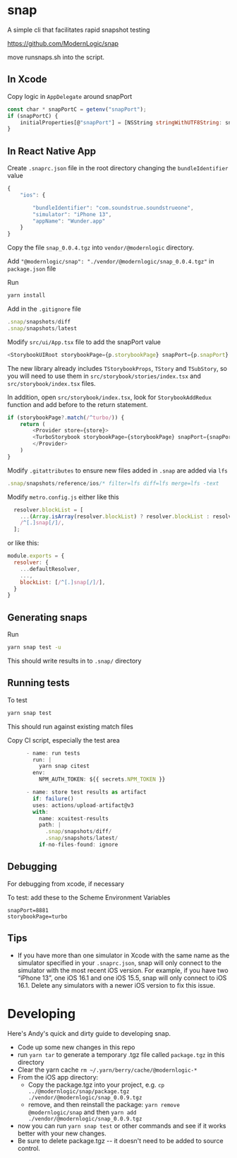 # snap

A simple cli that facilitates rapid snapshot testing

https://github.com/ModernLogic/snap

move runsnaps.sh into the script.

## In Xcode

Copy logic in `AppDelegate` around snapPort

```javascript
const char * snapPortC = getenv("snapPort");
if (snapPortC) {
    initialProperties[@"snapPort"] = [NSString stringWithUTF8String: snapPortC];
}
```

## In React Native App

Create `.snaprc.json` file in the root directory changing the `bundleIdentifier` value

```javascript
{
    "ios": {

        "bundleIdentifier": "com.soundstrue.soundstrueone",
        "simulator": "iPhone 13",
        "appName": "Wunder.app"
    }
}
```

Copy the file `snap_0.0.4.tgz` into `vendor/@modernlogic` directory.

Add `"@modernlogic/snap": "./vendor/@modernlogic/snap_0.0.4.tgz"` in `package.json` file

Run

```sh
yarn install
```

Add in the `.gitignore` file

```javascript
.snap/snapshots/diff
.snap/snapshots/latest
```

Modify `src/ui/App.tsx` file to add the snapPort value

```javascript
<StorybookUIRoot storybookPage={p.storybookPage} snapPort={p.snapPort} />
```

The new library already includes `TStorybookProps`, `TStory` and `TSubStory`, so you will need to use them in `src/storybook/stories/index.tsx` and `src/storybook/index.tsx` files.

In addition, open `src/storybook/index.tsx`, look for `StorybookAddRedux` function and add before to the return statement.

```javascript
if (storybookPage?.match(/^turbo/)) {
    return (
        <Provider store={store}>
        <TurboStorybook storybookPage={storybookPage} snapPort={snapPort} Stories={Stories} />
        </Provider>
    )
}
```

Modify `.gitattributes` to ensure new files added in `.snap` are added via `lfs`

```javascript
.snap/snapshots/reference/ios/* filter=lfs diff=lfs merge=lfs -text
```

Modify `metro.config.js` either like this

```javascript
  resolver.blockList = [
    ...(Array.isArray(resolver.blockList) ? resolver.blockList : resolver.blockList ? [resolver.blockList] : []),
    /^[.]snap[/]/,
  ];
```

or like this:

```javascript
module.exports = {
  resolver: {
    ...defaultResolver,
    ...,
    blockList: [/^[.]snap[/]/],
  }
}
```

## Generating snaps

Run

```sh
yarn snap test -u
```

This should write results in to `.snap/` directory

## Running tests

To test

```sh
yarn snap test
```

This should run against existing match files

Copy CI script, especially the test area

```javascript
      - name: run tests
        run: |
          yarn snap citest
        env:
          NPM_AUTH_TOKEN: ${{ secrets.NPM_TOKEN }}

      - name: store test results as artifact
        if: failure()
        uses: actions/upload-artifact@v3
        with:
          name: xcuitest-results
          path: |
            .snap/snapshots/diff/
            .snap/snapshots/latest/
          if-no-files-found: ignore
```

## Debugging

For debugging from xcode, if necessary

To test: add these to the Scheme Environment Variables

```
snapPort=8881
storybookPage=turbo
```

## Tips

- If you have more than one simulator in Xcode with the same name as the simulator specified in your `.snaprc.json`, snap will only connect to the simulator with the most recent iOS version. For example, if you have two “iPhone 13”, one iOS 16.1 and one iOS 15.5, snap will only connect to iOS 16.1. Delete any simulators with a newer iOS version to fix this issue.

# Developing

Here's Andy's quick and dirty guide to developing snap.

- Code up some new changes in this repo
- run `yarn tar` to generate a temporary .tgz file called `package.tgz` in this directory
- Clear the yarn cache `rm ~/.yarn/berry/cache/@modernlogic-*`
- From the iOS app directory:
  - Copy the package.tgz into your project, e.g. `cp ../@modernlogic/snap/package.tgz ./vendor/@modernlogic/snap_0.0.9.tgz`
  - remove, and then reinstall the package: `yarn remove @modernlogic/snap` and then `yarn add ./vendor/@modernlogic/snap_0.0.9.tgz`
- now you can run `yarn snap test` or other commands and see if it works better with your new changes.
- Be sure to delete package.tgz -- it doesn't need to be added to source control.
